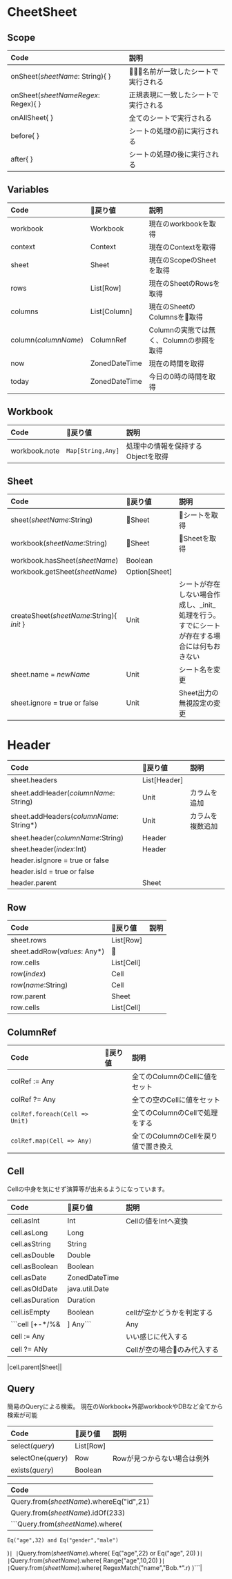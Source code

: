 
# CheetSheet

## Scope

|Code|説明|
|:--|:--|
|onSheet(_sheetName_: String){ }|名前が一致したシートで実行される|
|onSheet(_sheetNameRegex_: Regex){ }|正規表現に一致したシートで実行される|
|onAllSheet{ }|全てのシートで実行される|
|before{ }|シートの処理の前に実行される|
|after{ }|シートの処理の後に実行される|


## Variables

|Code|戻り値|説明|
|:--|:--|:--|
|workbook|Workbook|現在のworkbookを取得|
|context|Context|現在のContextを取得|
|sheet|Sheet|現在のScopeのSheetを取得|
|rows|List[Row]|現在のSheetのRowsを取得|
|columns|List[Column]|現在のSheetのColumnsを取得|
|column(_columnName_)|ColumnRef|Columnの実態では無く、Columnの参照を取得|
|now|ZonedDateTime|現在の時間を取得|
|today|ZonedDateTime|今日の0時の時間を取得|


## Workbook

|Code|戻り値|説明|
|:--|:--|:--|
|workbook.note|```Map[String,Any]```|処理中の情報を保持するObjectを取得|


## Sheet

|Code|戻り値|説明|
|:--|:--|:--|
|sheet(_sheetName_:String)|Sheet|シートを取得|
|workbook(_sheetName_:String)|Sheet|Sheetを取得|
|workbook.hasSheet(_sheetName_)|Boolean||
|workbook.getSheet(_sheetName_)|Option[Sheet]||
|createSheet(_sheetName_:String){ _init_ }|Unit|シートが存在しない場合作成し、_init_処理を行う。すでにシートが存在する場合には何もおきない|
|sheet.name = _newName_|Unit|シート名を変更|
|sheet.ignore = true or false|Unit|Sheet出力の無視設定の変更|

# Header


|Code|戻り値|説明|
|:--|:--|:--|
|sheet.headers|List[Header]||
|sheet.addHeader(_columnName_: String)|Unit|カラムを追加|
|sheet.addHeaders(_columnName_: String*)|Unit|カラムを複数追加|
|sheet.header(_columnName_:String)|Header||
|sheet.header(_index_:Int)|Header||
|header.isIgnore = true or false|||
|header.isId = true or false|||
|header.parent|Sheet||


## Row

|Code|戻り値|説明|
|:--|:--|:--|
|sheet.rows|List[Row]||
|sheet.addRow(_values_: Any*)||
|row.cells|List[Cell]||
|row(_index_)|Cell||
|row(_name_:String)|Cell||
|row.parent|Sheet||
|row.cells|List[Cell]|

## ColumnRef

|Code|戻り値|説明|
|:--|:--|:--|
|colRef := Any||全てのColumnのCellに値をセット|
|colRef ?= Any||全ての空のCellに値をセット|
|```colRef.foreach(Cell => Unit)```||全てのColumnのCellで処理をする|
|```colRef.map(Cell => Any)```||全てのColumnのCellを戻り値で置き換え|



## Cell

Cellの中身を気にせず演算等が出来るようになっています。

|Code|戻り値|説明|
|:--|:--|:--|
|cell.asInt|Int|Cellの値をIntへ変換|
|cell.asLong|Long||
|cell.asString|String||
|cell.asDouble|Double||
|cell.asBoolean|Boolean||
|cell.asDate|ZonedDateTime||
|cell.asOldDate|java.util.Date||
|cell.asDuration|Duration||
|cell.isEmpty|Boolean|cellが空かどうかを判定する|
|```cell [+-*/%&|] Any```|Any|いい感じの演算を行う|
|cell := Any||いい感じに代入する|
|cell ?= ANy||Cellが空の場合のみ代入する|

|cell.parent|Sheet||

## Query

簡易のQueryによる検索。
現在のWorkbook+外部workbookやDBなど全てから検索が可能


|Code|戻り値|説明|
|:--|:--|:--|
|select(_query_)|List[Row]||
|selectOne(_query_)|Row|Rowが見つからない場合は例外|
|exists(_query_)|Boolean||

|Code|
|:--|
|Query.from(_sheetName_).whereEq("id",21)|
|Query.from(_sheetName_).idOf(233)|
|```Query.from(_sheetName_).where(
    Eq("age",32) and Eq("gender","male")
)```|
|```Query.from(_sheetName_).where(
    Eq("age",22) or Eq("age", 20)
)```|
|```Query.from(_sheetName_).where(
    Range("age",10,20)
)```|
|```Query.from(_sheetName_).where(
    RegexMatch("name","Bob.*".r)
)```|
